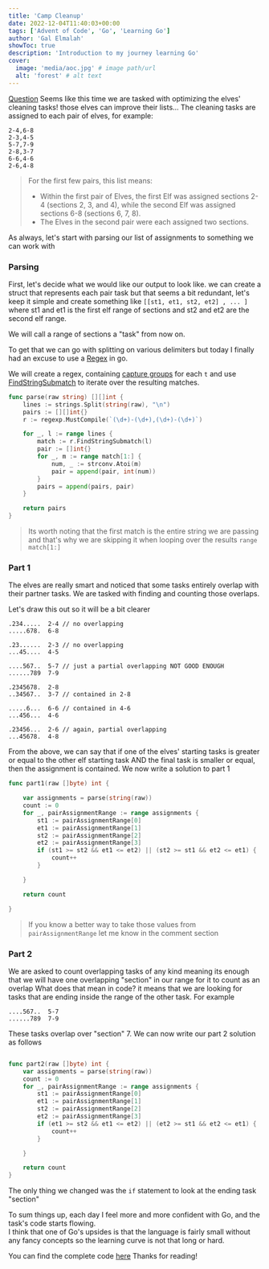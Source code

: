 ```yaml
---
title: 'Camp Cleanup'
date: 2022-12-04T11:40:03+00:00
tags: ['Advent of Code', 'Go', 'Learning Go']
author: 'Gal Elmalah'
showToc: true
description: 'Introduction to my journey learning Go'
cover:
  image: 'media/aoc.jpg' # image path/url
  alt: 'forest' # alt text
---
```


[Question](https://adventofcode.com/2022/day/4)
Seems like this time we are tasked with optimizing the elves' cleaning tasks! those elves can improve their lists...
The cleaning tasks are assigned to each pair of elves, for example:

```
2-4,6-8
2-3,4-5
5-7,7-9
2-8,3-7
6-6,4-6
2-6,4-8
```

> For the first few pairs, this list means:
>
> - Within the first pair of Elves, the first Elf was assigned sections 2-4 (sections 2, 3, and 4), while the second Elf was assigned sections 6-8 (sections 6, 7, 8).
> - The Elves in the second pair were each assigned two sections.

As always, let's start with parsing our list of assignments to something we can work with

### Parsing

First, let's decide what we would like our output to look like.
we can create a struct that represents each pair task but that seems a bit redundant, let's keep it simple and create something like
`[[st1, et1, st2, et2] , ... ]` where st1 and et1 is the first elf range of sections and st2 and et2 are the second elf range.

We will call a range of sections a "task" from now on.

To get that we can go with splitting on various delimiters but today I finally had an excuse to use a [Regex](https://pkg.go.dev/regexp) in go.

We will create a regex, containing [capture groups](https://pkg.go.dev/regexp/syntax) for each `t` and use
[FindStringSubmatch](https://pkg.go.dev/regexp#Regexp.FindStringSubmatch) to iterate over the resulting matches.

```go
func parse(raw string) [][]int {
	lines := strings.Split(string(raw), "\n")
	pairs := [][]int{}
	r := regexp.MustCompile(`(\d+)-(\d+),(\d+)-(\d+)`)

	for _, l := range lines {
		match := r.FindStringSubmatch(l)
		pair := []int{}
		for _, m := range match[1:] {
			num, _ := strconv.Atoi(m)
			pair = append(pair, int(num))
		}
		pairs = append(pairs, pair)
	}

	return pairs
}

```

> Its worth noting that the first match is the entire string we are passing and that's why we are skipping it when looping over the results `range match[1:]`

### Part 1

The elves are really smart and noticed that some tasks entirely overlap with their partner tasks.
We are tasked with finding and counting those overlaps.

Let's draw this out so it will be a bit clearer

```
.234.....  2-4 // no overlapping
.....678.  6-8

.23......  2-3 // no overlapping
...45....  4-5

....567..  5-7 // just a partial overlapping NOT GOOD ENOUGH
......789  7-9

.2345678.  2-8
..34567..  3-7 // contained in 2-8

.....6...  6-6 // contained in 4-6
...456...  4-6

.23456...  2-6 // again, partial overlapping
...45678.  4-8
```

From the above, we can say that if one of the elves' starting tasks is greater or equal to the other elf starting task AND the final task is smaller or equal, then the assignment is contained.
We now write a solution to part 1

```go
func part1(raw []byte) int {

	var assignments = parse(string(raw))
	count := 0
	for _, pairAssignmentRange := range assignments {
		st1 := pairAssignmentRange[0]
		et1 := pairAssignmentRange[1]
		st2 := pairAssignmentRange[2]
		et2 := pairAssignmentRange[3]
		if (st1 >= st2 && et1 <= et2) || (st2 >= st1 && et2 <= et1) {
			count++
		}

	}

	return count

}
```

> If you know a better way to take those values from `pairAssignmentRange` let me know in the comment section

### Part 2

We are asked to count overlapping tasks of any kind meaning its enough that we will have one overlapping "section" in our range for it to count as an overlap
What does that mean in code? it means that we are looking for tasks that are ending inside the range of the other task.
For example

```
....567..  5-7
......789  7-9
```

These tasks overlap over "section" 7.
We can now write our part 2 solution as follows

```go

func part2(raw []byte) int {
	var assignments = parse(string(raw))
	count := 0
	for _, pairAssignmentRange := range assignments {
		st1 := pairAssignmentRange[0]
		et1 := pairAssignmentRange[1]
		st2 := pairAssignmentRange[2]
		et2 := pairAssignmentRange[3]
		if (et1 >= st2 && et1 <= et2) || (et2 >= st1 && et2 <= et1) {
			count++
		}

	}

	return count
}

```

The only thing we changed was the `if` statement to look at the ending task "section"

To sum things up, each day I feel more and more confident with Go, and the task's code starts flowing.  
I think that one of Go's upsides is that the language is fairly small without any fancy concepts so the learning curve is not that long or hard.

You can find the complete code [here](https://gist.github.com/galElmalah/ddc546f264eb55d56bc762bd1118cced)
Thanks for reading!
